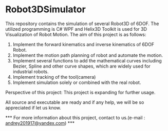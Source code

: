 # Robot3DSimulator
This repository contains the simulation of several Robot3D of 6DOF.
The utilized programming is C# WPF and Helix3D Toolkit is used for 3D Visualization of Robot Motion.
The aim of this project is as follows:
1. Implement the forward kinematics and inverse kinematics of 6DOF Robot.
2. Implement the motion path planning of robot and automate the motion.
3. Implement several functions to add the mathematical curves including Bezier, Spline and other curve shapes, which are widely used for industrial robots.
4. Implement tracking of the tool(camera)
5. Implement simulation solely or combined with the real robot.

Perspective of this project:
This project is expanding for further usage.


All source and executable are ready and if any help, we will be so appreciated if let us know.

*** For more information about this project, contact to us.(e-mail : andrey201917@yandex.com) ***
